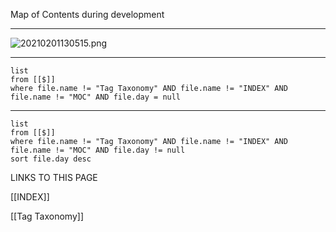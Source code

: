 
Map of Contents during development

---

  
  

![20210201130515.png](https://publish-01.obsidian.md/access/dfaa274ac11551c6243126bea0bf012c/Media/20210201130515.png)

  
  

---

```dataview
list
from [[$]] 
where file.name != "Tag Taxonomy" AND file.name != "INDEX" AND file.name != "MOC" AND file.day = null
```

---

```dataview
list
from [[$]] 
where file.name != "Tag Taxonomy" AND file.name != "INDEX" AND file.name != "MOC" AND file.day != null
sort file.day desc
```

LINKS TO THIS PAGE



[[INDEX]]

[[Tag Taxonomy]]